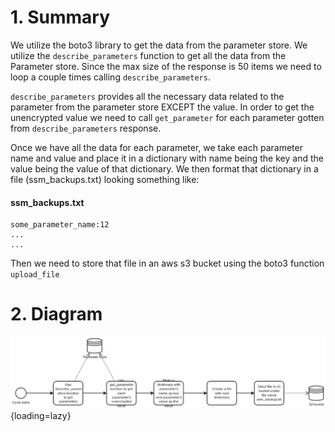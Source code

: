 # 1. Summary

We utilize the boto3 library to get the data from the parameter store. We utilize the `describe_parameters` function
to get all the data from the Parameter store. Since the max size of the response is 50 items we need to loop a couple
times calling `describe_parameters`.

`describe_parameters` provides all the necessary data related to the parameter from the parameter store EXCEPT the
value. In order to get the unencrypted value we need to call `get_parameter` for each parameter gotten from `describe_parameters`
response.

Once we have all the data for each parameter, we take each parameter name and value and place it in a dictionary with name 
being the key and the value being the value of that dictionary. We then format that dictionary in a file (ssm_backups.txt) looking something like:

#### ssm_backups.txt
```
some_parameter_name:12
...
...
```

Then we need to store that file in an aws s3 bucket using the boto3 function `upload_file`
# 2. Diagram

![](../images/ssm_backups.jpg){loading=lazy}